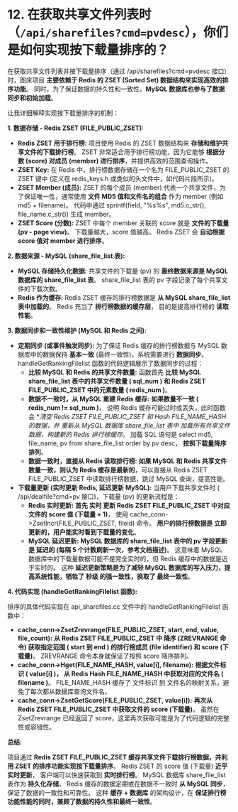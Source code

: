 # 12. 在获取共享文件列表时（`/api/sharefiles?cmd=pvdesc`），你们是如何实现按下载量排序的？

在获取共享文件列表并按下载量排序（通过 /api/sharefiles?cmd=pvdesc 接口）时，图床项目 **主要依赖于 Redis 的 ZSET (Sorted Set) 数据结构来实现高效的排序功能**。 同时，为了保证数据的持久性和一致性，**MySQL 数据库也参与了数据同步和初始加载**。

让我详细解释实现按下载量排序的机制：

**1. 数据存储 - Redis ZSET (FILE_PUBLIC_ZSET):**

- **Redis ZSET 用于排行榜:** 项目使用 Redis 的 ZSET 数据结构来 **存储和维护共享文件的下载排行榜**。 ZSET 非常适合用于排行榜功能，因为它能够 **根据分数 (score) 对成员 (member) 进行排序**，并提供高效的范围查询操作。
- **ZSET Key:** 在 Redis 中，排行榜数据存储在一个名为 FILE_PUBLIC_ZSET 的 ZSET 键中 (定义在 redis_keys.h 或类似的头文件中，如代码片段所示)。
- **ZSET Member (成员):** ZSET 的每个成员 (member) 代表一个共享文件，为了保证唯一性，通常使用 **文件 MD5 值和文件名的组合** 作为 member (例如 md5 + filename)。 代码中通过 sprintf(field, "%s%s", md5.c_str(), file_name.c_str()) 生成 member。
- **ZSET Score (分数):** ZSET 中每个 member 关联的 score 就是 **文件的下载量 (pv - page view)**。 下载量越大，score 值越高。 Redis ZSET 会 **自动根据 score 值对 member 进行排序**。

**2. 数据来源 - MySQL (share_file_list 表):**

- **MySQL 存储持久化数据:** 共享文件的下载量 (pv) 的 **最终数据来源是 MySQL 数据库的 share_file_list 表**。 share_file_list 表的 pv 字段记录了每个共享文件的下载次数。
- **Redis 作为缓存:** Redis ZSET 缓存的排行榜数据是 **从 MySQL share_file_list 表中加载的**。 Redis 充当了 **排行榜数据的缓存层**， 目的是提高排行榜的 **读取性能**。

**3. 数据同步和一致性维护 (MySQL 和 Redis 之间):**

- **定期同步 (或事件触发同步):** 为了保证 Redis 缓存的排行榜数据与 MySQL 数据库中的数据保持 **基本一致** (最终一致性)，系统需要进行 **数据同步**。 handleGetRankingFilelist 函数的代码逻辑展示了数据同步的过程：
  - **比较 MySQL 和 Redis 的共享文件数量:** 函数首先 **比较 MySQL share_file_list 表中的共享文件数量 ( sql_num ) 和 Redis ZSET FILE_PUBLIC_ZSET 中的元素数量 ( redis_num )**。
  - **数据不一致时，从 MySQL 重建 Redis 缓存:** **如果数量不一致 ( redis_num != sql_num )**， 说明 Redis 缓存可能过时或丢失，此时函数会 **清空 Redis ZSET FILE_PUBLIC_ZSET 和 Hash FILE_NAME_HASH 的数据，并 重新从 MySQL 数据库 share_file_list 表中 加载所有共享文件数据，构建新的 Redis 排行榜缓存*。 加载 SQL 语句是 select md5, file_name, pv from share_file_list order by pv desc， **按照下载量降序排列**。
  - **数据一致时，直接从 Redis 读取排行榜:** **如果 MySQL 和 Redis 共享文件数量一致，则认为 Redis 缓存是最新的**，可以直接从 Redis ZSET FILE_PUBLIC_ZSET 中读取排行榜数据，跳过 MySQL 查询，提高性能。
- **下载量更新 (实时更新 Redis, 延迟更新 MySQL):** 当用户下载共享文件时 ( /api/dealfile?cmd=pv 接口)，下载量 (pv) 的更新流程是：
  - **Redis 实时更新:** **首先 实时 更新 Redis ZSET FILE_PUBLIC_ZSET 中对应文件的 score 值 (下载量 + 1)**， 使用 cache_conn->ZsetIncr(FILE_PUBLIC_ZSET, fileid) 命令。 **用户的排行榜数据是 立即 更新的，用户能实时看到下载量的变化**。
  - **MySQL 延迟更新:** **MySQL 数据库的 share_file_list 表中的 pv 字段更新是 延迟的 (每隔 5 个计数刷新一次，参考文档描述)**。 这意味着 MySQL 数据库中的下载量数据可能不是完全实时的，但 Redis 缓存中的数据是近乎实时的。 这种 **延迟更新策略是为了减轻 MySQL 数据库的写入压力，提高系统性能，牺牲了 秒级 的强一致性，换取了 最终一致性**。

**4. 代码实现 (handleGetRankingFilelist 函数):**

排序的具体代码实现在 api_sharefiles.cc 文件中的 handleGetRankingFilelist 函数中：

- **cache_conn->ZsetZrevrange(FILE_PUBLIC_ZSET, start, end, value, file_count):** **从 Redis ZSET FILE_PUBLIC_ZSET 中 降序 (ZREVRANGE 命令) 获取指定范围 ( start 到 end ) 的排行榜成员 (file identifier) 和 score (下载量)**。 ZREVRANGE 命令本身就保证了按照 score 降序排列。
- **cache_conn->Hget(FILE_NAME_HASH, value[i], filename):** **根据文件标识 ( value[i] )， 从 Redis Hash FILE_NAME_HASH 中获取对应的文件名 ( filename )**。 FILE_NAME_HASH 缓存了 文件标识 到 文件名的映射关系，避免了每次都从数据库查询文件名。
- **cache_conn->ZsetGetScore(FILE_PUBLIC_ZSET, value[i]):** **再次从 Redis ZSET FILE_PUBLIC_ZSET 中获取文件的 score (下载量)**。 虽然在 ZsetZrevrange 已经返回了 score，这里再次获取可能是为了代码逻辑的完整性或容错性。

**总结:**

项目通过 **Redis ZSET FILE_PUBLIC_ZSET 缓存共享文件下载排行榜数据，并利用 ZSET 的排序功能实现按下载量排序**。 Redis ZSET 的 score 值 (下载量) **近乎实时更新**， 客户端可以快速获取到 **实时排行榜**。 MySQL 数据库 share_file_list 表作为 **持久化存储**， Redis 缓存的数据定期或在数据不一致时 **从 MySQL 同步**， 保证了数据的一致性和可靠性。 这种 **缓存 + 数据库** 的架构设计，在 **保证排行榜功能性能的同时，兼顾了数据的持久性和最终一致性**。